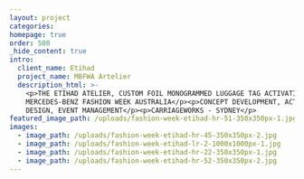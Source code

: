 ```yaml
---
layout: project
categories:
homepage: true
order: 500
_hide_content: true
intro:
  client_name: Etihad
  project_name: MBFWA Artelier
  description_html: >-
    <p>THE ETIHAD ATELIER, CUSTOM FOIL MONOGRAMMED LUGGAGE TAG ACTIVATION AT
    MERCEDES-BENZ FASHION WEEK AUSTRALIA</p><p>CONCEPT DEVELOPMENT, ACTIVATION
    DESIGN, EVENT MANAGEMENT</p><p>CARRIAGEWORKS - SYDNEY</p>
featured_image_path: /uploads/fashion-week-etihad-hr-51-350x350px-1.jpg
images:
  - image_path: /uploads/fashion-week-etihad-hr-45-350x350px-2.jpg
  - image_path: /uploads/fashion-week-etihad-lr-2-1000x1000px-1.jpg
  - image_path: /uploads/fashion-week-etihad-hr-22-350x350px-1.jpg
  - image_path: /uploads/fashion-week-etihad-hr-52-350x350px-2.jpg
---
```

